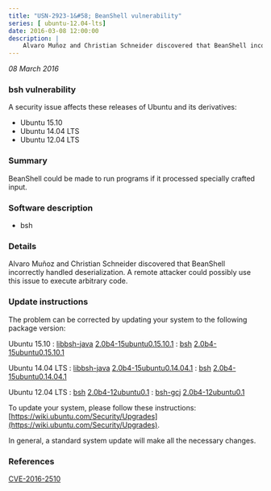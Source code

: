 ```yaml
---
title: "USN-2923-1&#58; BeanShell vulnerability"
series: [ ubuntu-12.04-lts]
date: 2016-03-08 12:00:00
description: |
    Alvaro Muñoz and Christian Schneider discovered that BeanShell incorrectly handled deserialization. A remote attacker could possibly use this issue to execute arbitrary code. 
--- 
```

 
 

*08 March 2016*

### bsh vulnerability

A security issue affects these releases of Ubuntu and its derivatives:

* Ubuntu 15.10
* Ubuntu 14.04 LTS
* Ubuntu 12.04 LTS

### Summary

BeanShell could be made to run programs if it processed specially crafted input.

### Software description

* bsh 

### Details

Alvaro Muñoz and Christian Schneider discovered that BeanShell incorrectly handled deserialization. A remote attacker could possibly use this issue to execute arbitrary code. 

### Update instructions

The problem can be corrected by updating your system to the following package version:

Ubuntu 15.10
 : [libbsh-java](https://launchpad.net/ubuntu/+source/bsh) <span> [2.0b4-15ubuntu0.15.10.1](https://launchpad.net/ubuntu/+source/bsh/2.0b4-15ubuntu0.15.10.1) </span> 
 : [bsh](https://launchpad.net/ubuntu/+source/bsh) <span> [2.0b4-15ubuntu0.15.10.1](https://launchpad.net/ubuntu/+source/bsh/2.0b4-15ubuntu0.15.10.1) </span> 

Ubuntu 14.04 LTS
 : [libbsh-java](https://launchpad.net/ubuntu/+source/bsh) <span> [2.0b4-15ubuntu0.14.04.1](https://launchpad.net/ubuntu/+source/bsh/2.0b4-15ubuntu0.14.04.1) </span> 
 : [bsh](https://launchpad.net/ubuntu/+source/bsh) <span> [2.0b4-15ubuntu0.14.04.1](https://launchpad.net/ubuntu/+source/bsh/2.0b4-15ubuntu0.14.04.1) </span> 

Ubuntu 12.04 LTS
 : [bsh](https://launchpad.net/ubuntu/+source/bsh) <span> [2.0b4-12ubuntu0.1](https://launchpad.net/ubuntu/+source/bsh/2.0b4-12ubuntu0.1) </span> 
 : [bsh-gcj](https://launchpad.net/ubuntu/+source/bsh) <span> [2.0b4-12ubuntu0.1](https://launchpad.net/ubuntu/+source/bsh/2.0b4-12ubuntu0.1) </span> 

To update your system, please follow these instructions: [https://wiki.ubuntu.com/Security/Upgrades](https://wiki.ubuntu.com/Security/Upgrades).

In general, a standard system update will make all the necessary changes. 

### References

 
 [CVE-2016-2510](http://people.ubuntu.com/~ubuntu-security/cve/CVE-2016-2510)
 

